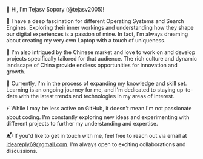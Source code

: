 
👋 Hi, I'm Tejasv Sopory (@tejasv2005)!

👀 I have a deep fascination for different Operating Systems and Search Engines. Exploring their inner workings and understanding how they shape our digital experiences is a passion of mine. In fact, I'm always dreaming about creating my very own Laptop with a touch of uniqueness.

🤔 I'm also intrigued by the Chinese market and love to work on and develop projects specifically tailored for that audience. The rich culture and dynamic landscape of China provide endless opportunities for innovation and growth.

🌱 Currently, I'm in the process of expanding my knowledge and skill set. Learning is an ongoing journey for me, and I'm dedicated to staying up-to-date with the latest trends and technologies in my areas of interest.

⚡️ While I may be less active on GitHub, it doesn't mean I'm not passionate about coding. I'm constantly exploring new ideas and experimenting with different projects to further my understanding and expertise.

📬 If you'd like to get in touch with me, feel free to reach out via email at ideareply69@gmail.com. I'm always open to exciting collaborations and discussions.


